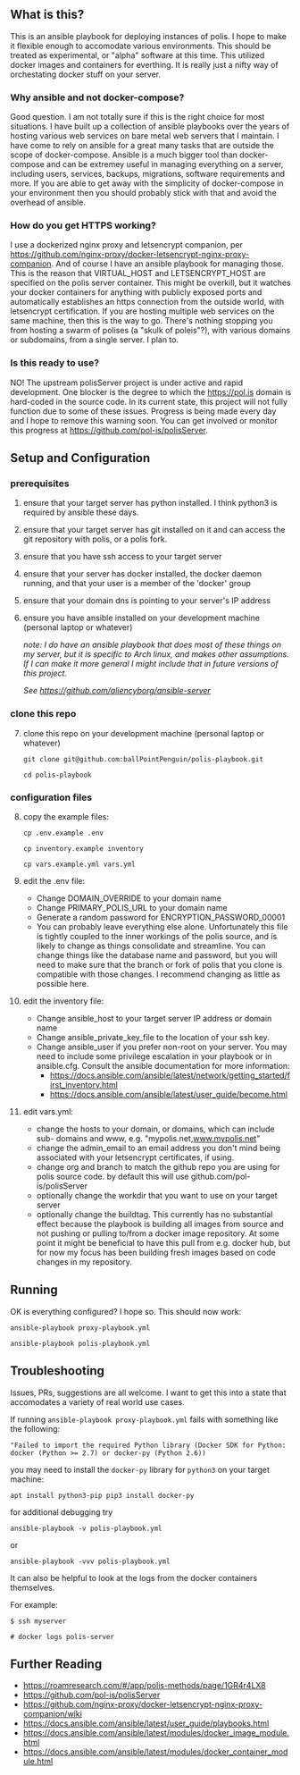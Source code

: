 ## What is this?

This is an ansible playbook for deploying instances of polis. I hope to make it
flexible enough to accomodate various environments. This should be treated as
experimental, or "alpha" software at this time. This utilized docker images
and containers for everthing. It is really just a nifty way of orchestating
docker stuff on your server.

### Why ansible and not docker-compose?

Good question. I am not totally sure if this is the right choice for most
situations. I have built up a collection of ansible playbooks over the years
of hosting various web services on bare metal web servers that I maintain.
I have come to rely on ansible for a great many tasks that are outside the
scope of docker-compose. Ansible is a much bigger tool than docker-compose and
can be extremey useful in managing everything on a server, including users,
services, backups, migrations, software requirements and more. If you are able
to get away with the simplicity of docker-compose in your environment then you
should probably stick with that and avoid the overhead of ansible.

### How do you get HTTPS working?

I use a dockerized nginx proxy and letsencrypt companion, per
https://github.com/nginx-proxy/docker-letsencrypt-nginx-proxy-companion. And of
course I have an ansible playbook for managing those. This is the reason that
VIRTUAL_HOST and LETSENCRYPT_HOST are specified on the polis server container.
This might be overkill, but it watches your docker containers for anything with
publicly exposed ports and automatically establishes an https connection from
the outside world, with letsencrypt certification. If you are hosting multiple
web services on the same machine, then this is the way to go. There's nothing
stopping you from hosting a swarm of polises (a "skulk of poleis"?), with
various domains or subdomains, from a single server. I plan to.

### Is this ready to use?

NO! The upstream polisServer project is under active and rapid development. One
blocker is the degree to which the https://pol.is domain is hard-coded in the
source code. In its current state, this project will not fully function due
to some of these issues. Progress is being made every day and I hope to remove
this warning soon. You can get involved or monitor this progress at
https://github.com/pol-is/polisServer.

## Setup and Configuration

### prerequisites

1. ensure that your target server has python installed. I think python3 is
  required by ansible these days.
2. ensure that your target server has git installed on it and can access
  the git repository with polis, or a polis fork.
3. ensure that you have ssh access to your target server
4. ensure that your server has docker installed, the docker daemon running, and
  that your user is a member of the 'docker' group
5. ensure that your domain dns is pointing to your server's IP address
6. ensure you have ansible installed on your development machine (personal
   laptop or whatever)

    _note: I do have an ansible playbook that does most of these things on my
   server, but it is specific to Arch linux, and makes other assumptions. If I
   can make it more general I might include that in future versions of this
   project._

   _See https://github.com/aliencyborg/ansible-server_

### clone this repo

7. clone this repo on your development machine (personal laptop or whatever)

   `git clone git@github.com:ballPointPenguin/polis-playbook.git`

   `cd polis-playbook`

### configuration files

8. copy the example files:

   `cp .env.example .env`

   `cp inventory.example inventory`

   `cp vars.example.yml vars.yml`

9. edit the .env file:
    - Change DOMAIN_OVERRIDE to your domain name
    - Change PRIMARY_POLIS_URL to your domain name
    - Generate a random password for ENCRYPTION_PASSWORD_00001
    - You can probably leave everything else alone. Unfortunately this file
      is tightly coupled to the inner workings of the polis source, and is
      likely to change as things consolidate and streamline. You can change
      things like the database name and password, but you will need to make
      sure that the branch or fork of polis that you clone is compatible with
      those changes. I recommend changing as little as possible here.
10. edit the inventory file:
    - Change ansible_host to your target server IP address or domain name
    - Change ansible_private_key_file to the location of your ssh key.
    - Change ansible_user if you prefer non-root on your server. You may need
      to include some privilege escalation in your playbook or in ansible.cfg.
      Consult the ansible documentation for more information:
      - https://docs.ansible.com/ansible/latest/network/getting_started/first_inventory.html
      - https://docs.ansible.com/ansible/latest/user_guide/become.html
11. edit vars.yml:
    - change the hosts to your domain, or domains, which can include sub-
      domains and www, e.g. "mypolis.net,www.mypolis.net"
    - change the admin_email to an email address you don't mind being
      associated with your letsencrypt certificates, if using.
    - change org and branch to match the github repo you are using for polis
      source code. by default this will use github.com/pol-is/polisServer
    - optionally change the workdir that you want to use on your target server
    - optionally change the buildtag. This currently has no substantial effect
      because the playbook is building all images from source and not pushing
      or pulling to/from a docker image repository. At some point it might be
      beneficial to have this pull from e.g. docker hub, but for now my focus
      has been building fresh images based on code changes in my repository.

## Running

OK is everything configured? I hope so. This should now work:

`ansible-playbook proxy-playbook.yml`

`ansible-playbook polis-playbook.yml`

## Troubleshooting

Issues, PRs, suggestions are all welcome. I want to get this into a state that
accomodates a variety of real world use cases.

If running `ansible-playbook proxy-playbook.yml` fails with something like the following:
  
`"Failed to import the required Python library (Docker SDK for Python: docker (Python >= 2.7) or docker-py (Python 2.6))`

you may need to install the `docker-py` library for `python3` on your target machine:

`apt install python3-pip
pip3 install docker-py`

for additional debugging try

`ansible-playbook -v polis-playbook.yml`

or

`ansible-playbook -vvv polis-playbook.yml`

It can also be helpful to look at the logs from the docker containers themselves.

For example:

`$ ssh myserver`

`# docker logs polis-server`

## Further Reading
- https://roamresearch.com/#/app/polis-methods/page/1GR4r4LX8
- https://github.com/pol-is/polisServer
- https://github.com/nginx-proxy/docker-letsencrypt-nginx-proxy-companion/wiki
- https://docs.ansible.com/ansible/latest/user_guide/playbooks.html
- https://docs.ansible.com/ansible/latest/modules/docker_image_module.html
- https://docs.ansible.com/ansible/latest/modules/docker_container_module.html
